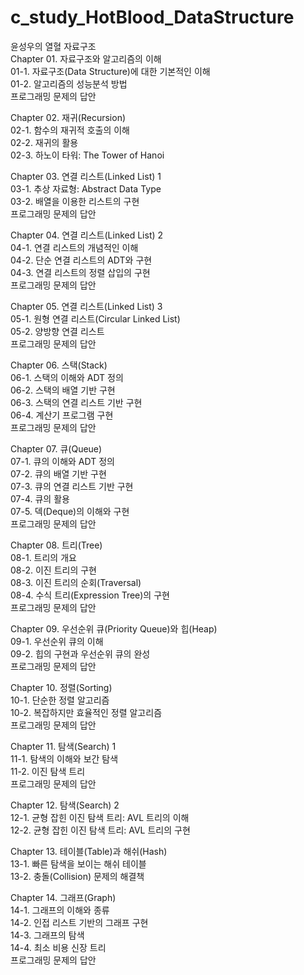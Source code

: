 # c_study_HotBlood_DataStructure

 윤성우의 열혈 자료구조<br>
Chapter 01. 자료구조와 알고리즘의 이해<br>
01-1. 자료구조(Data Structure)에 대한 기본적인 이해<br>
01-2. 알고리즘의 성능분석 방법<br>
프로그래밍 문제의 답안<br>

Chapter 02. 재귀(Recursion)<br>
02-1. 함수의 재귀적 호출의 이해<br>
02-2. 재귀의 활용<br>
02-3. 하노이 타워: The Tower of Hanoi<br>

Chapter 03. 연결 리스트(Linked List) 1<br>
03-1. 추상 자료형: Abstract Data Type<br>
03-2. 배열을 이용한 리스트의 구현<br>
프로그래밍 문제의 답안<br>

Chapter 04. 연결 리스트(Linked List) 2<br>
04-1. 연결 리스트의 개념적인 이해<br>
04-2. 단순 연결 리스트의 ADT와 구현<br>
04-3. 연결 리스트의 정렬 삽입의 구현<br>
프로그래밍 문제의 답안<br>

Chapter 05. 연결 리스트(Linked List) 3<br>
05-1. 원형 연결 리스트(Circular Linked List)<br>
05-2. 양방향 연결 리스트<br>
프로그래밍 문제의 답안<br>

Chapter 06. 스택(Stack)<br>
06-1. 스택의 이해와 ADT 정의<br>
06-2. 스택의 배열 기반 구현<br>
06-3. 스택의 연결 리스트 기반 구현<br>
06-4. 계산기 프로그램 구현<br>
프로그래밍 문제의 답안<br>

Chapter 07. 큐(Queue)<br>
07-1. 큐의 이해와 ADT 정의<br>
07-2. 큐의 배열 기반 구현<br>
07-3. 큐의 연결 리스트 기반 구현<br>
07-4. 큐의 활용<br>
07-5. 덱(Deque)의 이해와 구현<br>
프로그래밍 문제의 답안<br>

Chapter 08. 트리(Tree)<br>
08-1. 트리의 개요<br>
08-2. 이진 트리의 구현<br>
08-3. 이진 트리의 순회(Traversal)<br>
08-4. 수식 트리(Expression Tree)의 구현<br>
프로그래밍 문제의 답안<br>

Chapter 09. 우선순위 큐(Priority Queue)와 힙(Heap)<br>
09-1. 우선순위 큐의 이해<br>
09-2. 힙의 구현과 우선순위 큐의 완성<br>
프로그래밍 문제의 답안<br>

Chapter 10. 정렬(Sorting)<br>
10-1. 단순한 정렬 알고리즘<br>
10-2. 복잡하지만 효율적인 정렬 알고리즘<br>
프로그래밍 문제의 답안<br>

Chapter 11. 탐색(Search) 1<br>
11-1. 탐색의 이해와 보간 탐색<br>
11-2. 이진 탐색 트리<br>
프로그래밍 문제의 답안<br>

Chapter 12. 탐색(Search) 2<br>
12-1. 균형 잡힌 이진 탐색 트리: AVL 트리의 이해<br>
12-2. 균형 잡힌 이진 탐색 트리: AVL 트리의 구현<br>

Chapter 13. 테이블(Table)과 해쉬(Hash)<br>
13-1. 빠른 탐색을 보이는 해쉬 테이블<br>
13-2. 충돌(Collision) 문제의 해결책<br>

Chapter 14. 그래프(Graph)<br>
14-1. 그래프의 이해와 종류<br>
14-2. 인접 리스트 기반의 그래프 구현<br>
14-3. 그래프의 탐색<br>
14-4. 최소 비용 신장 트리<br>
프로그래밍 문제의 답안
